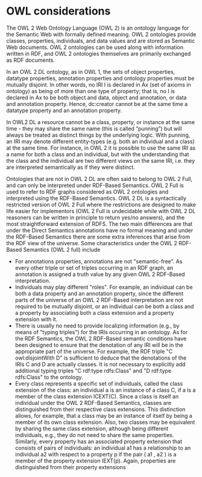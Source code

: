 # OWL considerations

The OWL 2 Web Ontology Language (OWL 2) is an ontology language for the Semantic Web with formally defined meaning. OWL 2 ontologies provide classes, properties, individuals, and data values and are stored as Semantic Web documents. OWL 2 ontologies can be used along with information written in RDF, and OWL 2 ontologies themselves are primarily exchanged as RDF documents.

In an OWL 2 DL ontology, as in OWL 1, the sets of object properties, datatype properties, annotation properties and ontology properties must be mutually disjoint. In other words, no IRI I is declared in Ax (set of axioms in ontology) as being of more than one type of property; that is, no I is declared in Ax to be both object and data, object and annotation, or data and annotation property. Hence, dc:creator cannot be at the same time a datatype property and an annotation property.

In OWL2 DL a resource cannot be a class, property, or instance at the same time - they may share the same name (this is called “punning”) but will always be treated as distinct things by the underlying logic. With punning, an IRI may denote different entity-types (e.g. both an individual and a class) at the same time. For instance, in OWL 2 it is possible to use the same IRI as a name for both a class and an individual, but with the understanding that the class and the individual are two different views on the same IRI, i.e. they are interpreted semantically as if they were distinct.

Ontologies that are not in OWL 2 DL are often said to belong to OWL 2 Full, and can only be interpreted under RDF-Based Semantics.  OWL 2 Full is used to refer to RDF graphs considered as OWL 2 ontologies and interpreted using the RDF-Based Semantics. OWL 2 DL is a syntactically restricted version of OWL 2 Full where the restrictions are designed to make life easier for implementors (OWL 2 Full is undecidable while with OWL 2 DL reasoners can be written in principle to return yes/no answers), and the most straightforward extension of RDFS. The two main differences are that under the Direct Semantics annotations have no formal meaning and under the RDF-Based Semantics there are some extra inferences that arise from the RDF view of the universe. Some characteristics under the OWL 2 RDF-Based Semantics (OWL 2 full) include

* For annotations properties, annotations are not "semantic-free". As  every other triple or set of triples occurring in an RDF graph, an annotation is assigned a truth value by any given OWL 2 RDF-Based interpretation. 
* Individuals may play different "roles". For example, an individual can be both a data property and an annotation property, since the different parts of the universe of an OWL 2 RDF-Based interpretation are not required to be mutually disjoint, or an individual can be both a class and a property by associating both a class extension and a property extension with it.
* There is usually no need to provide localizing information (e.g., by means of "typing triples") for the IRIs occurring in an ontology. As for the RDF Semantics, the OWL 2 RDF-Based semantic conditions have been designed to ensure that the denotation of any IRI will be in the appropriate part of the universe. For example, the RDF triple "C owl:disjointWith D" is sufficient to deduce that the denotations of the IRIs C and D are actually classes. It is not necessary to explicitly add additional typing triples "C rdf:type rdfs:Class" and "D rdf:type rdfs:Class" to the ontology.
* Every class represents a specific set of individuals, called the class extension of the class: an individual a is an instance of a class C, if a is a member of the class extension ICEXT(C). Since a class is itself an individual under the OWL 2 RDF-Based Semantics, classes are distinguished from their respective class extensions. This distinction allows, for example, that a class may be an instance of itself by being a member of its own class extension. Also, two classes may be equivalent by sharing the same class extension, although being different individuals, e.g., they do not need to share the same properties. Similarly, every property has an associated property extension that consists of pairs of individuals: an individual a1 has a relationship to an individual a2 with respect to a property p if the pair ( a1 , a2 ) is a member of the property extension IEXT(p). Again, properties are distinguished from their property extensions
